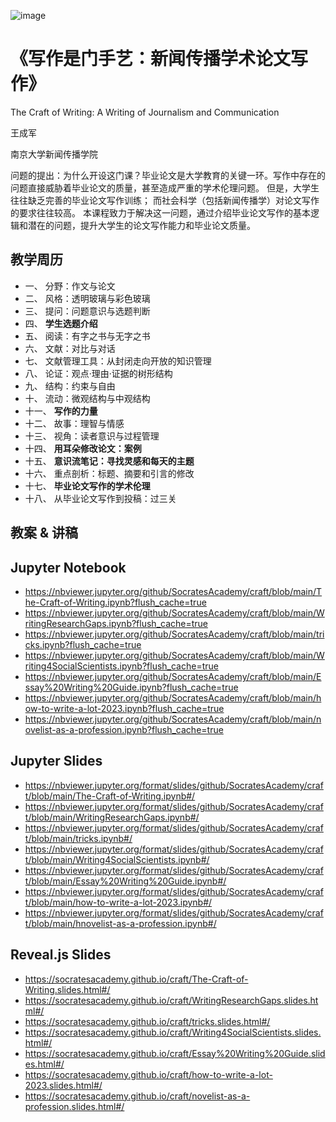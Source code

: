 ![image](https://user-images.githubusercontent.com/543384/194266813-923ba7a3-9481-4daf-9a4b-1b291253db52.png)


# 《写作是门手艺：新闻传播学术论文写作》

The Craft of Writing: A Writing of Journalism and Communication

王成军

南京大学新闻传播学院

问题的提出：为什么开设这门课？毕业论文是大学教育的关键一环。写作中存在的问题直接威胁着毕业论文的质量，甚至造成严重的学术伦理问题。
但是，大学生往往缺乏完善的毕业论文写作训练；
而社会科学（包括新闻传播学）对论文写作的要求往往较高。
本课程致力于解决这一问题，通过介绍毕业论文写作的基本逻辑和潜在的问题，提升大学生的论文写作能力和毕业论文质量。

## 教学周历

- 一、	分野：作文与论文
- 二、	风格：透明玻璃与彩色玻璃
- 三、	提问：问题意识与选题判断
- 四、	**学生选题介绍**
- 五、	阅读：有字之书与无字之书
- 六、	文献：对比与对话
- 七、	文献管理工具：从封闭走向开放的知识管理
- 八、	论证：观点·理由·证据的树形结构
- 九、	结构：约束与自由
- 十、	流动：微观结构与中观结构
- 十一、	**写作的力量**
- 十二、	故事：理智与情感
- 十三、	视角：读者意识与过程管理
- 十四、	**用耳朵修改论文：案例**
- 十五、	**意识流笔记：寻找灵感和每天的主题**
- 十六、	重点剖析：标题、摘要和引言的修改
- 十七、	**毕业论文写作的学术伦理**
- 十八、	从毕业论文写作到投稿：过三关

## 教案 & 讲稿
## Jupyter Notebook

- https://nbviewer.jupyter.org/github/SocratesAcademy/craft/blob/main/The-Craft-of-Writing.ipynb?flush_cache=true
- https://nbviewer.jupyter.org/github/SocratesAcademy/craft/blob/main/WritingResearchGaps.ipynb?flush_cache=true
- https://nbviewer.jupyter.org/github/SocratesAcademy/craft/blob/main/tricks.ipynb?flush_cache=true
- https://nbviewer.jupyter.org/github/SocratesAcademy/craft/blob/main/Writing4SocialScientists.ipynb?flush_cache=true
- https://nbviewer.jupyter.org/github/SocratesAcademy/craft/blob/main/Essay%20Writing%20Guide.ipynb?flush_cache=true
- https://nbviewer.jupyter.org/github/SocratesAcademy/craft/blob/main/how-to-write-a-lot-2023.ipynb?flush_cache=true
- https://nbviewer.jupyter.org/github/SocratesAcademy/craft/blob/main/novelist-as-a-profession.ipynb?flush_cache=true



## Jupyter Slides

- https://nbviewer.jupyter.org/format/slides/github/SocratesAcademy/craft/blob/main/The-Craft-of-Writing.ipynb#/
- https://nbviewer.jupyter.org/format/slides/github/SocratesAcademy/craft/blob/main/WritingResearchGaps.ipynb#/
- https://nbviewer.jupyter.org/format/slides/github/SocratesAcademy/craft/blob/main/tricks.ipynb#/
- https://nbviewer.jupyter.org/format/slides/github/SocratesAcademy/craft/blob/main/Writing4SocialScientists.ipynb#/
- https://nbviewer.jupyter.org/format/slides/github/SocratesAcademy/craft/blob/main/Essay%20Writing%20Guide.ipynb#/
- https://nbviewer.jupyter.org/format/slides/github/SocratesAcademy/craft/blob/main/how-to-write-a-lot-2023.ipynb#/
- https://nbviewer.jupyter.org/format/slides/github/SocratesAcademy/craft/blob/main/hnovelist-as-a-profession.ipynb#/

## Reveal.js Slides
- https://socratesacademy.github.io/craft/The-Craft-of-Writing.slides.html#/
- https://socratesacademy.github.io/craft/WritingResearchGaps.slides.html#/
- https://socratesacademy.github.io/craft/tricks.slides.html#/
- https://socratesacademy.github.io/craft/Writing4SocialScientists.slides.html#/
- https://socratesacademy.github.io/craft/Essay%20Writing%20Guide.slides.html#/
- https://socratesacademy.github.io/craft/how-to-write-a-lot-2023.slides.html#/
- https://socratesacademy.github.io/craft/novelist-as-a-profession.slides.html#/

